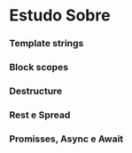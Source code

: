 # Estudo Sobre


### Template strings

### Block scopes

### Destructure

### Rest e Spread

### Promisses, Async e Await